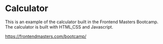# Calculator

This is an example of the calculator built in the Frontend Masters Bootcamp.  The calculator is built with HTML,CSS and Javascript.

  https://frontendmasters.com/bootcamp/
